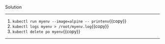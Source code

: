 Solution

---

1. `kubectl run myenv --image=alpine -- printenv`{{copy}}
2. `kubectl logs myenv > /root/myenv.log`{{copy}}
3. `kubectl delete po myenv`{{copy}}

---
<br/>
<br/>
